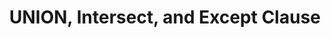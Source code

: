 ---
layout: default
title: UNION, Intersect, and Except Clause
parent: SELECT
grand_parent: Statements
nav_order: 1
---
